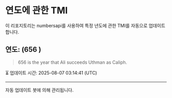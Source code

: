 
# 연도에 관한 TMI

이 리포지토리는 numbersapi를 사용하여 특정 년도에 관한 TMI를 자동으로 업데이트합니다.

## 연도: (656 )
> 656 is the year that Ali succeeds Uthman as Caliph.

⏳ 업데이트 시간: 2025-08-07 03:14:41 (UTC)

---
자동 업데이트 봇에 의해 관리됩니다.
